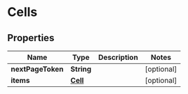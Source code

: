 

# Cells

## Properties

Name | Type | Description | Notes
------------ | ------------- | ------------- | -------------
**nextPageToken** | **String** |  |  [optional]
**items** | [**Cell**](Cell.md) |  |  [optional]



